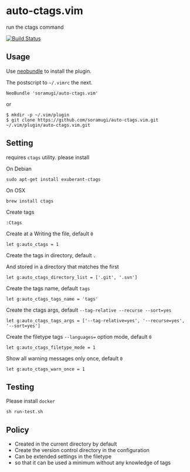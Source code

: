 # auto-ctags.vim

run the ctags command

[![Build Status](https://travis-ci.org/soramugi/auto-ctags.vim.png?branch=master)](https://travis-ci.org/soramugi/auto-ctags.vim)

## Usage

Use [neobundle](https://github.com/Shougo/neobundle.vim) to install the plugin.

The postscript to `~/.vimrc` the next.

```
NeoBundle 'soramugi/auto-ctags.vim'
```

or

    $ mkdir -p ~/.vim/plugin
    $ git clone https://github.com/soramugi/auto-ctags.vim.git ~/.vim/plugin/auto-ctags.vim.git

## Setting

requires `ctags` utility. please install

On Debian

    sudo apt-get install exuberant-ctags

On OSX

    brew install ctags

Create tags

    :Ctags

Create at a Writing the file, default `0`

    let g:auto_ctags = 1

Create the tags in directory, default `.`

And stored in a directory that matches the first

    let g:auto_ctags_directory_list = ['.git', '.svn']

Create the tags name, default `tags`

    let g:auto_ctags_tags_name = 'tags'

Create the ctags args, default `--tag-relative --recurse --sort=yes`

    let g:auto_ctags_tags_args = ['--tag-relative=yes', '--recurse=yes', '--sort=yes']

Create the filetype tags `--languages=` option mode, default `0`

    let g:auto_ctags_filetype_mode = 1

Show all warning messages only once, default `0`

    let g:auto_ctags_warn_once = 1

## Testing

Please install `docker`

    sh run-test.sh

## Policy
* Created in the current directory by default
* Create the version control directory in the configuration
* Can be extended settings in the filetype
* so that it can be used a minimum without any knowledge of tags
